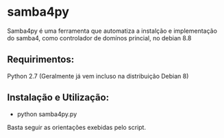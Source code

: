 # samba4py
Samba4py é uma ferramenta que automatiza a instalção e implementação do samba4, como controlador de domínos princial, no debian 8.8

## Requirimentos:
Python 2.7 (Geralmente já vem incluso na distribuição Debian 8)

## Instalação e Utilização:

* python samba4py.py

Basta seguir as orientações exebidas pelo script.
